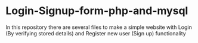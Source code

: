 # Login-Signup-form-php-and-mysql
In this repository there are several files to make a simple website with Login (By verifying stored details) and Register new user (Sign up) functionality
